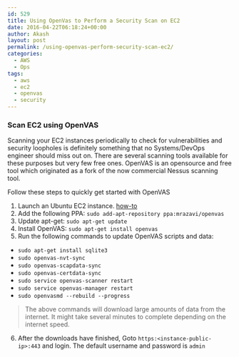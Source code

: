 ```yaml
---
id: 529
title: Using OpenVas to Perform a Security Scan on EC2
date: 2016-04-22T06:18:24+00:00
author: Akash
layout: post
permalink: /using-openvas-perform-security-scan-ec2/
categories:
  - AWS
  - Ops
tags:
  - aws
  - ec2
  - openvas
  - security
---
```

### Scan EC2 using OpenVAS

Scanning your EC2 instances periodically to check for vulnerabilities and security loopholes is definitely something that no Systems/DevOps engineer should miss out on. There are several scanning tools available for these purposes but very few free ones. OpenVAS is an opensource and free tool which originated as a fork of the now commercial Nessus scanning tool. 

Follow these steps to quickly get started with OpenVAS

  1. Launch an Ubuntu EC2 instance. [how-to](https://docs.aws.amazon.com/AWSEC2/latest/UserGuide/EC2_GetStarted.html#ec2-launch-instance_linux)
  2. Add the following PPA: `sudo add-apt-repository ppa:mrazavi/openvas` 
  3. Update apt-get: `sudo apt-get update`
  4. Install OpenVAS: `sudo apt-get install openvas`
  5. Run the following commands to update OpenVAS scripts and data:
  - `sudo apt-get install sqlite3`
  - `sudo openvas-nvt-sync`
  - `sudo openvas-scapdata-sync`
  - `sudo openvas-certdata-sync`
  - `sudo service openvas-scanner restart`
  - `sudo service openvas-manager restart`
  - `sudo openvasmd --rebuild --progress`
> The above commands will download large amounts of data from the internet. It might take several minutes to complete depending on the internet speed.
  6. After the downloads have finished, Goto `https:<instance-public-ip>:443` and login. The default username and password is `admin`